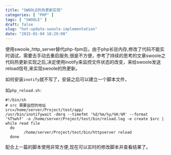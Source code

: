 ```yaml
---
title: "SWOOLE的热更新实现"
categories: [ "PHP" ]
tags: [ "SWOOLE" ]
draft: false
slug: "hot-update-swoole-implementation"
date: "2015-01-04 18:29:00"
---
```


使用swoole_http_server替代php-fpm后，由于php长驻内存,修改了代码不能实时调试，需要去手动去重启服务,很是不方便，参考了持续的思考的文章swoole之代码热更新实现之后,决定使用inotify来监控文件状态的改变，来给swoole发送reload信号,来实现swoole的热更新。


<!--more-->


如何安装`inotify`就不写了，安装之后可以建立一个脚本文件，

如`php_reload.sh:`

    #!/bin/sh
    # src 需要监控的地址
    src=/home/server/Project/test/app/
    /usr/bin/inotifywait -dmrq --timefmt '%d/%m/%y/%H:%M' --format '%T%w%f' -o /home/server/Project/test/bin/reload.log -e create $src | while read file
      do
            /home/server/Project/test/bin/httpserver reload
      done

配合上一篇的脚本使用非常方便,现在可以实时的修改脚本并查看结果了。
